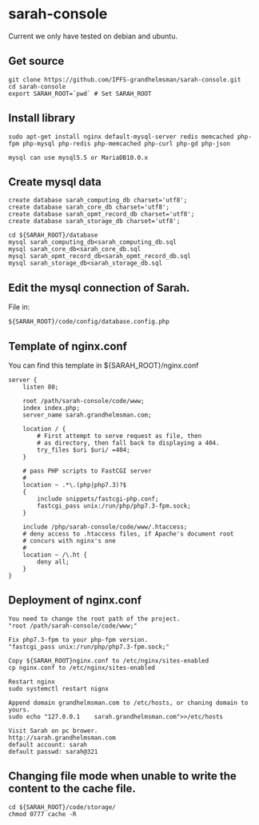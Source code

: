 # sarah-console

Current we only have tested on debian and ubuntu.

## Get source

```shell
git clone https://github.com/IPFS-grandhelmsman/sarah-console.git
cd sarah-console
export SARAH_ROOT=`pwd` # Set SARAH_ROOT
```

## Install library

```shell
sudo apt-get install nginx default-mysql-server redis memcached php-fpm php-mysql php-redis php-memcached php-curl php-gd php-json

mysql can use mysql5.5 or MariaDB10.0.x
```

## Create mysql data
```shell
create database sarah_computing_db charset='utf8';
create database sarah_core_db charset='utf8';
create database sarah_opmt_record_db charset='utf8';
create database sarah_storage_db charset='utf8';

cd ${SARAH_ROOT}/database
mysql sarah_computing_db<sarah_computing_db.sql
mysql sarah_core_db<sarah_core_db.sql
mysql sarah_opmt_record_db<sarah_opmt_record_db.sql
mysql sarah_storage_db<sarah_storage_db.sql
```

## Edit the mysql connection of Sarah.

File in:
```shell
${SARAH_ROOT}/code/config/database.config.php
```

## Template of nginx.conf

You can find this template in ${SARAH_ROOT}/nginx.conf
```text
server {
    listen 80; 

    root /path/sarah-console/code/www;
    index index.php;
    server_name sarah.grandhelmsman.com;

    location / { 
        # First attempt to serve request as file, then
        # as directory, then fall back to displaying a 404.
        try_files $uri $uri/ =404;
    }   

    # pass PHP scripts to FastCGI server
    #   
    location ~ .*\.(php|php7.3)?$
	{
		include snippets/fastcgi-php.conf;
		fastcgi_pass unix:/run/php/php7.3-fpm.sock;
    }   

	include /php/sarah-console/code/www/.htaccess;
    # deny access to .htaccess files, if Apache's document root
    # concurs with nginx's one 
    #   
    location ~ /\.ht {
        deny all;
    }   
}
```

## Deployment of nginx.conf
```shell
You need to change the root path of the project.
"root /path/sarah-console/code/www;"

Fix php7.3-fpm to your php-fpm version.
"fastcgi_pass unix:/run/php/php7.3-fpm.sock;"

Copy ${SARAH_ROOT}nginx.conf to /etc/nginx/sites-enabled
cp nginx.conf to /etc/nginx/sites-enabled

Restart nginx
sudo systemctl restart nignx

Append domain grandhelmsman.com to /etc/hosts, or chaning domain to yours.
sudo echo "127.0.0.1    sarah.grandhelmsman.com">>/etc/hosts

Visit Sarah on pc brower.
http://sarah.grandhelmsman.com
default account: sarah
default passwd: sarah@321
```

## Changing file mode when unable to write the content to the cache file.
```shell
cd ${SARAH_ROOT}/code/storage/
chmod 0777 cache -R
```

